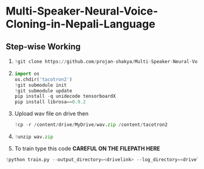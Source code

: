 # Multi-Speaker-Neural-Voice-Cloning-in-Nepali-Language


## Step-wise Working 

1. ```python
   !git clone https://github.com/projan-shakya/Multi-Speaker-Neural-Voice-Cloning-in-Nepali-Language.git```
3. ```python
   import os
   os.chdir('tacotron2')
   !git submodule init
   !git submodule update
   pip install -q unidecode tensorboardX
   pip install librosa==0.9.2

4. Upload wav file on drive then
   ```python
   !cp -r /content/drive/MyDrive/wav.zip /content/tacotron2
6. ```python
   !unzip wav.zip

8.  To train type this code **CAREFUL ON THE FILEPATH HERE**
   ```python
!python train.py --output_directory=<drivelink> --log_directory=<drivelink> -c <last_checkpointfile> --warm_start
